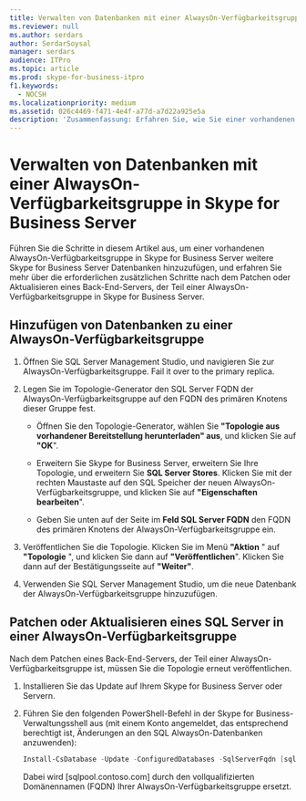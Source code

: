```yaml
---
title: Verwalten von Datenbanken mit einer AlwaysOn-Verfügbarkeitsgruppe in Skype for Business Server
ms.reviewer: null
ms.author: serdars
author: SerdarSoysal
manager: serdars
audience: ITPro
ms.topic: article
ms.prod: skype-for-business-itpro
f1.keywords:
  - NOCSH
ms.localizationpriority: medium
ms.assetid: 026c4469-f471-4e4f-a77d-a7d22a925e5a
description: 'Zusammenfassung: Erfahren Sie, wie Sie einer vorhandenen AlwaysOn-Verfügbarkeitsgruppe weitere Skype for Business Server Datenbanken hinzufügen und welche zusätzlichen Schritte erforderlich sind, nachdem Sie einen Back-End-Server gepatcht oder aktualisiert haben, der Teil einer AlwaysOn-Verfügbarkeitsgruppe in Skype for Business Server ist.'
---
```


# <a name="manage-databases-with-an-alwayson-availability-group-in-skype-for-business-server"></a>Verwalten von Datenbanken mit einer AlwaysOn-Verfügbarkeitsgruppe in Skype for Business Server

Führen Sie die Schritte in diesem Artikel aus, um einer vorhandenen AlwaysOn-Verfügbarkeitsgruppe in Skype for Business Server weitere Skype for Business Server Datenbanken hinzuzufügen, und erfahren Sie mehr über die erforderlichen zusätzlichen Schritte nach dem Patchen oder Aktualisieren eines Back-End-Servers, der Teil einer AlwaysOn-Verfügbarkeitsgruppe in Skype for Business Server.

## <a name="add-databases-to-an-alwayson-availability-group"></a>Hinzufügen von Datenbanken zu einer AlwaysOn-Verfügbarkeitsgruppe 

1. Öffnen Sie SQL Server Management Studio, und navigieren Sie zur AlwaysOn-Verfügbarkeitsgruppe. Fail it over to the primary replica.
    
2. Legen Sie im Topologie-Generator den SQL Server FQDN der AlwaysOn-Verfügbarkeitsgruppe auf den FQDN des primären Knotens dieser Gruppe fest.
    
   - Öffnen Sie den Topologie-Generator, wählen Sie **"Topologie aus vorhandener Bereitstellung herunterladen" aus**, und klicken Sie auf **"OK**".
    
   - Erweitern Sie Skype for Business Server, erweitern Sie Ihre Topologie, und erweitern Sie **SQL Server Stores**. Klicken Sie mit der rechten Maustaste auf den SQL Speicher der neuen AlwaysOn-Verfügbarkeitsgruppe, und klicken Sie auf **"Eigenschaften bearbeiten**".
    
   - Geben Sie unten auf der Seite im **Feld SQL Server FQDN** den FQDN des primären Knotens der AlwaysOn-Verfügbarkeitsgruppe ein.
    
3. Veröffentlichen Sie die Topologie. Klicken Sie im Menü **"Aktion** " auf **"Topologie** ", und klicken Sie dann auf **"Veröffentlichen**". Klicken Sie dann auf der Bestätigungsseite auf **"Weiter"**.
    
4. Verwenden Sie SQL Server Management Studio, um die neue Datenbank der AlwaysOn-Verfügbarkeitsgruppe hinzuzufügen.
    
## <a name="patch-or-update-a-sql-server-in-an-alwayson-availability-group"></a>Patchen oder Aktualisieren eines SQL Server in einer AlwaysOn-Verfügbarkeitsgruppe

Nach dem Patchen eines Back-End-Servers, der Teil einer AlwaysOn-Verfügbarkeitsgruppe ist, müssen Sie die Topologie erneut veröffentlichen.

1. Installieren Sie das Update auf Ihrem Skype for Business Server oder Servern.
    
2. Führen Sie den folgenden PowerShell-Befehl in der Skype for Business-Verwaltungsshell aus (mit einem Konto angemeldet, das entsprechend berechtigt ist, Änderungen an den SQL AlwaysOn-Datenbanken anzuwenden):
    
    ```PowerShell
    Install-CsDatabase -Update -ConfiguredDatabases -SqlServerFqdn [sqlpool.contoso.com] -Verbose
    ```

    Dabei wird [sqlpool.contoso.com] durch den vollqualifizierten Domänennamen (FQDN) Ihrer AlwaysOn-Verfügbarkeitsgruppe ersetzt.
